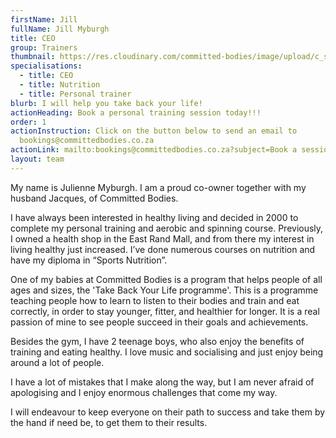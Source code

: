 ```yaml
---
firstName: Jill
fullName: Jill Myburgh
title: CEO
group: Trainers
thumbnail: https://res.cloudinary.com/committed-bodies/image/upload/c_scale,f_auto,q_auto,w_600/v1643304414/trainers/Jill%20Myburgh/jill-trainer.png
specialisations:
  - title: CEO
  - title: Nutrition
  - title: Personal trainer
blurb: I will help you take back your life!
actionHeading: Book a personal training session today!!!
order: 1
actionInstruction: Click on the button below to send an email to
  bookings@committedbodies.co.za
actionLink: mailto:bookings@committedbodies.co.za?subject=Book a session with Jill
layout: team
---
```

My name is Julienne Myburgh. I am a proud co-owner together with my husband Jacques, of Committed Bodies.

I have always been interested in healthy living and decided in 2000 to complete my personal training and aerobic and spinning course. Previously, I owned a health shop in the East Rand Mall, and from there my interest in living healthy just increased. I’ve done numerous courses on nutrition and have my diploma in “Sports Nutrition”.

One of my babies at Committed Bodies is a program that helps people of all ages and sizes, the 'Take Back Your Life programme'. This is a programme teaching people how to learn to listen to their bodies and train and eat correctly, in order to stay younger, fitter, and healthier for longer. It is a real passion of mine to see people succeed in their goals and achievements.

Besides the gym, I have 2 teenage boys, who also enjoy the benefits of training and eating healthy. I love music and socialising and just enjoy being around a lot of people.

I have a lot of mistakes that I make along the way, but I am never afraid of apologising and I enjoy enormous challenges that come my way.

I will endeavour to keep everyone on their path to success and take them by the hand if need be, to get them to their results.